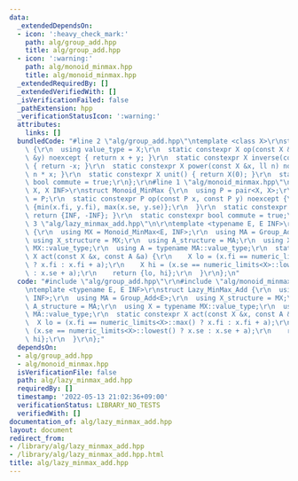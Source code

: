 ```yaml
---
data:
  _extendedDependsOn:
  - icon: ':heavy_check_mark:'
    path: alg/group_add.hpp
    title: alg/group_add.hpp
  - icon: ':warning:'
    path: alg/monoid_minmax.hpp
    title: alg/monoid_minmax.hpp
  _extendedRequiredBy: []
  _extendedVerifiedWith: []
  _isVerificationFailed: false
  _pathExtension: hpp
  _verificationStatusIcon: ':warning:'
  attributes:
    links: []
  bundledCode: "#line 2 \"alg/group_add.hpp\"\ntemplate <class X>\r\nstruct Group_Add\
    \ {\r\n  using value_type = X;\r\n  static constexpr X op(const X &x, const X\
    \ &y) noexcept { return x + y; }\r\n  static constexpr X inverse(const X &x) noexcept\
    \ { return -x; }\r\n  static constexpr X power(const X &x, ll n) noexcept { return\
    \ n * x; }\r\n  static constexpr X unit() { return X(0); }\r\n  static constexpr\
    \ bool commute = true;\r\n};\r\n#line 1 \"alg/monoid_minmax.hpp\"\ntemplate <class\
    \ X, X INF>\r\nstruct Monoid_MinMax {\r\n  using P = pair<X, X>;\r\n  using value_type\
    \ = P;\r\n  static constexpr P op(const P x, const P y) noexcept {\r\n    return\
    \ {min(x.fi, y.fi), max(x.se, y.se)};\r\n  }\r\n  static constexpr P unit() {\
    \ return {INF, -INF}; }\r\n  static constexpr bool commute = true;\r\n};\r\n#line\
    \ 3 \"alg/lazy_minmax_add.hpp\"\n\r\ntemplate <typename E, E INF>\r\nstruct Lazy_MinMax_Add\
    \ {\r\n  using MX = Monoid_MinMax<E, INF>;\r\n  using MA = Group_Add<E>;\r\n \
    \ using X_structure = MX;\r\n  using A_structure = MA;\r\n  using X = typename\
    \ MX::value_type;\r\n  using A = typename MA::value_type;\r\n  static constexpr\
    \ X act(const X &x, const A &a) {\r\n    X lo = (x.fi == numeric_limits<X>::max()\
    \ ? x.fi : x.fi + a);\r\n    X hi = (x.se == numeric_limits<X>::lowest() ? x.se\
    \ : x.se + a);\r\n    return {lo, hi};\r\n  }\r\n};\n"
  code: "#include \"alg/group_add.hpp\"\r\n#include \"alg/monoid_minmax.hpp\"\r\n\r\
    \ntemplate <typename E, E INF>\r\nstruct Lazy_MinMax_Add {\r\n  using MX = Monoid_MinMax<E,\
    \ INF>;\r\n  using MA = Group_Add<E>;\r\n  using X_structure = MX;\r\n  using\
    \ A_structure = MA;\r\n  using X = typename MX::value_type;\r\n  using A = typename\
    \ MA::value_type;\r\n  static constexpr X act(const X &x, const A &a) {\r\n  \
    \  X lo = (x.fi == numeric_limits<X>::max() ? x.fi : x.fi + a);\r\n    X hi =\
    \ (x.se == numeric_limits<X>::lowest() ? x.se : x.se + a);\r\n    return {lo,\
    \ hi};\r\n  }\r\n};"
  dependsOn:
  - alg/group_add.hpp
  - alg/monoid_minmax.hpp
  isVerificationFile: false
  path: alg/lazy_minmax_add.hpp
  requiredBy: []
  timestamp: '2022-05-13 21:02:36+09:00'
  verificationStatus: LIBRARY_NO_TESTS
  verifiedWith: []
documentation_of: alg/lazy_minmax_add.hpp
layout: document
redirect_from:
- /library/alg/lazy_minmax_add.hpp
- /library/alg/lazy_minmax_add.hpp.html
title: alg/lazy_minmax_add.hpp
---
```

